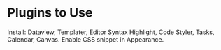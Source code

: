 # Plugins to Use
Install: Dataview, Templater, Editor Syntax Highlight, Code Styler, Tasks, Calendar, Canvas.
Enable CSS snippet in Appearance.